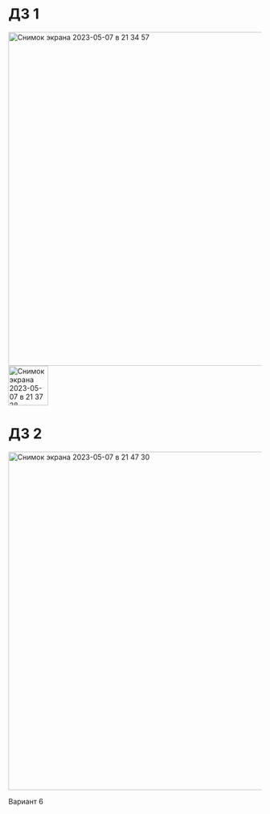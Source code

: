 # ДЗ 1

<img width="664" alt="Снимок экрана 2023-05-07 в 21 34 57" src="https://user-images.githubusercontent.com/113594620/236696228-4dd22899-4b65-4fb3-b016-e0ed43f290f7.png">

<img width="79" alt="Снимок экрана 2023-05-07 в 21 37 28" src="https://user-images.githubusercontent.com/113594620/236696273-d5a6d5ed-fb06-468b-a738-ce8ca47aeba7.png">

# ДЗ 2

<img width="673" alt="Снимок экрана 2023-05-07 в 21 47 30" src="https://user-images.githubusercontent.com/113594620/236696801-77821c70-7d66-46d4-9594-95605c13a77c.png">

Вариант 6

